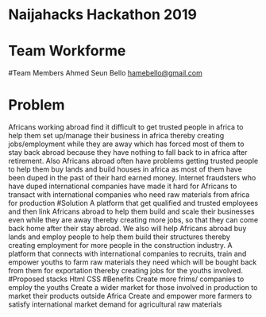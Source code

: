 # Naijahacks Hackathon 2019
# Team Workforme
#Team Members
Ahmed Seun Bello hamebello@gmail.com
# Problem
Africans working abroad find it difficult to get trusted people in africa to help them set up/manage their business in africa thereby creating jobs/employment while they are away which has forced most of them to stay back abroad because they have nothing to fall back to in africa after retirement.
Also Africans abroad often have problems getting trusted people to help them buy lands and build houses in africa as most of them have been duped in the past of their hard earned money.
Internet fraudsters who have duped international companies have made it hard for Africans to transact with international companies who need raw materials from africa for production
#Solution
A platform that get qualified and trusted employees and then link Africans abroad to help them build and scale their businesses even while they are away thereby creating more jobs, so that they can come back home after their stay abroad.
We also will help Africans abroad buy lands and employ people to help them build their structures thereby creating employment for more people in the construction industry.
A platform that connects with international companies to recruits, train and empower youths to farm raw materials they need which will be bought back from them for exportation thereby creating jobs for the youths involved. 
#Proposed stacks
Html
CSS
#Benefits
Create more frims/ companies to employ the youths
Create a wider market for those involved in production to market their products outside Africa
Create and empower more farmers to satisfy international market demand for agricultural raw materials
